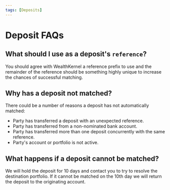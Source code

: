 ```yaml
---
tags: [Deposits]
---
```


# Deposit FAQs

## What should I use as a deposit's `reference`?

You should agree with WealthKernel a reference prefix to use and the remainder of the reference should be something highly unique to increase the chances of successful matching.

## Why has a deposit not matched?

There could be a number of reasons a deposit has not automatically matched:

- Party has transferred a deposit with an unexpected reference.
- Party has transferred from a non-nominated bank account.
- Party has transferred more than one deposit concurrently with the same reference.
- Party's account or portfolio is not active.

## What happens if a deposit cannot be matched?

We will hold the deposit for 10 days and contact you to try to resolve the destination portfolio. If it cannot be matched on the 10th day we will return the deposit to the originating account.
